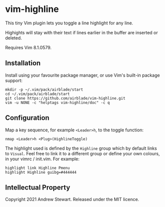 # vim-highline

This tiny Vim plugin lets you toggle a line highlight for any line.

Highights will stay with their text if lines earlier in the buffer are inserted or deleted.

Requires Vim 8.1.0579.


## Installation

Install using your favourite package manager, or use Vim's built-in package support:

```
mkdir -p ~/.vim/pack/airblade/start
cd ~/.vim/pack/airblade/start
git clone https://github.com/airblade/vim-highline.git
vim -u NONE -c "helptags vim-highline/doc" -c q
```


## Configuration

Map a key sequence, for example `<Leader>h`, to the toggle function:

```viml
nmap <Leader>h <Plug>(HighlineToggle)
```

The highlight used is defined by the `Highline` group which by default links to `Visual`.  Feel free to link it to a different group or define your own colours, in your vimrc / init.vim.  For example:

```viml
highlight link Highline Pmenu
highlight Highline guibg=#444444
```


## Intellectual Property

Copyright 2021 Andrew Stewart. Released under the MIT licence.
